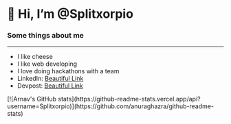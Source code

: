 <h1>👋 Hi, I’m @Splitxorpio</h1>
<h3> Some things about me </h3>
<hr>
<ul>
  <li> I like cheese </li>
  <li> I like web developing </li>
  <li> I love doing hackathons with a team </li>
  <li> LinkedIn: <a href="https://www.linkedin.com/in/arnav-pandey-985280227/"> Beautiful Link </a> </li>
  <li> Devpost: <a href="https://devpost.com/Split?ref_content=user-portfolio&ref_feature=portfolio&ref_medium=global-nav"> Beautiful Link </a> </li>
 </ul>
 [![Arnav's GitHub stats](https://github-readme-stats.vercel.app/api?username=Splitxorpio)](https://github.com/anuraghazra/github-readme-stats)

